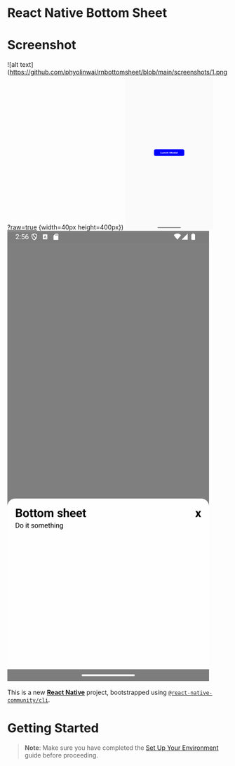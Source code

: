 # React Native Bottom Sheet

# Screenshot

![alt text](https://github.com/phyolinwai/rnbottomsheet/blob/main/screenshots/1.png?raw=true {width=40px height=400px})
<img src="https://github.com/phyolinwai/rnbottomsheet/blob/main/screenshots/1.png?raw=true" width="200" height="350">
![alt text](https://github.com/phyolinwai/rnbottomsheet/blob/main/screenshots/2.png?raw=true)

This is a new [**React Native**](https://reactnative.dev) project, bootstrapped using [`@react-native-community/cli`](https://github.com/react-native-community/cli).

# Getting Started

> **Note**: Make sure you have completed the [Set Up Your Environment](https://reactnative.dev/docs/set-up-your-environment) guide before proceeding.
